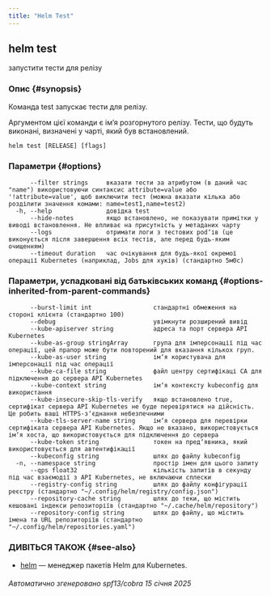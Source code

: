 ```yaml
---
title: "Helm Test"
---
```


## helm test

запустити тести для релізу

### Опис {#synopsis}

Команда test запускає тести для релізу.

Аргументом цієї команди є імʼя розгорнутого релізу. Тести, що будуть виконані, визначені у чарті, який був встановлений.

```shell
helm test [RELEASE] [flags]
```

### Параметри {#options}

```none
      --filter strings     вказати тести за атрибутом (в даний час "name") використовуючи синтаксис attribute=value або '!attribute=value', щоб виключити тест (можна вказати кілька або розділити значення комами: name=test1,name=test2)
  -h, --help               довідка test
      --hide-notes         якщо встановлено, не показувати примітки у виводі встановлення. Не впливає на присутність у метаданих чарту
      --logs               отримати логи з тестових podʼів (це виконується після завершення всіх тестів, але перед будь-яким очищенням)
      --timeout duration   час очікування для будь-якої окремої операції Kubernetes (наприклад, Jobs для хуків) (стандартно 5м0с)
```

### Параметри, успадковані від батьківських команд {#options-inherited-from-parent-commands}

```none
      --burst-limit int                 стандартні обмеження на стороні клієнта (стандартно 100)
      --debug                           увімкнути розширений вивід
      --kube-apiserver string           адреса та порт сервера API Kubernetes
      --kube-as-group stringArray       група для імперсонації під час операції, цей прапор може бути повторений для вказання кількох груп.
      --kube-as-user string             імʼя користувача для імперсонації під час операції
      --kube-ca-file string             файл центру сертифікаці СА для підключення до сервера API Kubernetes
      --kube-context string             імʼя контексту kubeconfig для використання
      --kube-insecure-skip-tls-verify   якщо встановлено true, сертифікат сервера API Kubernetes не буде перевірятися на дійсність. Це робить ваші HTTPS-зʼєднання небезпечними
      --kube-tls-server-name string     імʼя сервера для перевірки сертифіката сервера API Kubernetes. Якщо не вказано, використовується імʼя хоста, що використовується для підключення до сервера
      --kube-token string               токен на предʼявника, який використовується для автентифікації
      --kubeconfig string               шлях до файлу kubeconfig
  -n, --namespace string                простір імен для цього запиту
      --qps float32                     кількість запитів в секунду під час взаємодії з API Kubernetes, не включаючи сплески
      --registry-config string          шлях до файлу конфігурації реєстру (стандартно "~/.config/helm/registry/config.json")
      --repository-cache string         шлях до теки, що містить кешовані індекси репозиторіїв (стандартно "~/.cache/helm/repository")
      --repository-config string        шлях до файлу, що містить імена та URL репозиторіїв (стандартно "~/.config/helm/repositories.yaml")
```

### ДИВІТЬСЯ ТАКОЖ {#see-also}

- [helm](helm.md) — менеджер пакетів Helm для Kubernetes.

###### Автоматично згенеровано spf13/cobra 15 січня 2025
